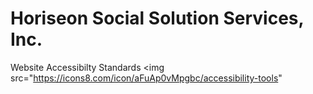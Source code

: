 # Horiseon Social Solution Services, Inc.
Website Accessibilty Standards
<img src="https://icons8.com/icon/aFuAp0vMpgbc/accessibility-tools"
